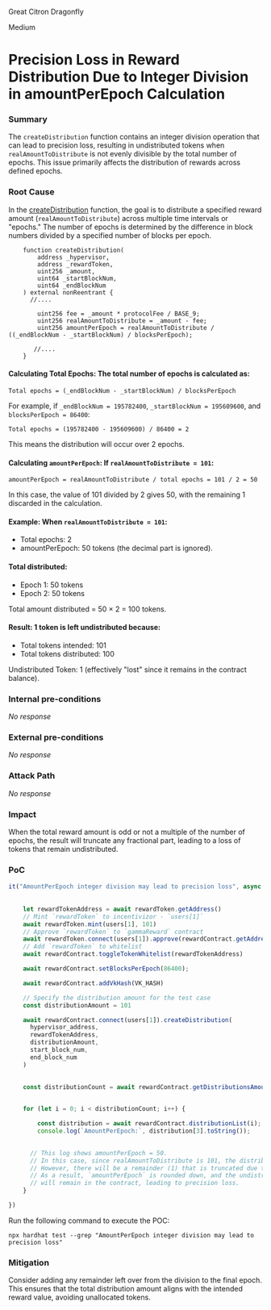 Great Citron Dragonfly

Medium

# Precision Loss in Reward Distribution Due to Integer Division in amountPerEpoch Calculation

### Summary

The `createDistribution` function contains an integer division operation that can lead to precision loss, resulting in undistributed tokens when `realAmountToDistribute` is not evenly divisible by the total number of epochs. This issue primarily affects the distribution of rewards across defined epochs.

### Root Cause

In the [createDistribution](https://github.com/sherlock-audit/2024-10-gamma-rewarder/blob/475f7fbd0f7c2717ed585a67632e9a675b51c306/GammaRewarder/contracts/GammaRewarder.sol#L127) function, the goal is to distribute a specified reward amount (`realAmountToDistribute`) across multiple time intervals or "epochs." The number of epochs is determined by the difference in block numbers divided by a specified number of blocks per epoch.

```solidity
    function createDistribution(
        address _hypervisor, 
        address _rewardToken, 
        uint256 _amount, 
        uint64 _startBlockNum, 
        uint64 _endBlockNum
    ) external nonReentrant {
      //....
     
        uint256 fee = _amount * protocolFee / BASE_9;
        uint256 realAmountToDistribute = _amount - fee;
        uint256 amountPerEpoch = realAmountToDistribute / ((_endBlockNum - _startBlockNum) / blocksPerEpoch);

       //....
    }
```
#### Calculating Total Epochs: The total number of epochs is calculated as: 
```solidity
Total epochs = (_endBlockNum - _startBlockNum) / blocksPerEpoch
```

For example, if `_endBlockNum = 195782400`, `_startBlockNum = 195609600`, and `blocksPerEpoch = 86400`:
```solidity
Total epochs = (195782400 - 195609600) / 86400 = 2

```

This means the distribution will occur over 2 epochs.


#### Calculating `amountPerEpoch`: If `realAmountToDistribute = 101`:

```solidity
amountPerEpoch = realAmountToDistribute / total epochs = 101 / 2 = 50

```

In this case, the value of 101 divided by 2 gives 50, with the remaining 1 discarded in the calculation.

#### Example: When `realAmountToDistribute = 101`:

- Total epochs: 2
- amountPerEpoch: 50 tokens (the decimal part is ignored).

#### Total distributed:
- Epoch 1: 50 tokens
- Epoch 2: 50 tokens

Total amount distributed = 50 × 2 = 100 tokens.

#### Result: 1 token is left undistributed because:
- Total tokens intended: 101
- Total tokens distributed: 100

Undistributed Token: 1 (effectively "lost" since it remains in the contract balance).


### Internal pre-conditions

_No response_

### External pre-conditions

_No response_

### Attack Path

_No response_

### Impact

When the total reward amount is odd or not a multiple of the number of epochs, the result will truncate any fractional part, leading to a loss of tokens that remain undistributed.

### PoC

```typescript
it("AmountPerEpoch integer division may lead to precision loss", async function() {
 
     
    let rewardTokenAddress = await rewardToken.getAddress()
    // Mint `rewardToken` to incentivizor - `users[1]`
    await rewardToken.mint(users[1], 101)
    // Approve `rewardToken` to `gammaReward` contract
    await rewardToken.connect(users[1]).approve(rewardContract.getAddress(), 101)
    // Add `rewardToken` to whitelist
    await rewardContract.toggleTokenWhitelist(rewardTokenAddress)

    await rewardContract.setBlocksPerEpoch(86400);

    await rewardContract.addVkHash(VK_HASH)

    // Specify the distribution amount for the test case
    const distributionAmount = 101

    await rewardContract.connect(users[1]).createDistribution(
      hypervisor_address,
      rewardTokenAddress,
      distributionAmount,
      start_block_num,
      end_block_num
    )

      
    const distributionCount = await rewardContract.getDistributionsAmount();

      
    for (let i = 0; i < distributionCount; i++) {

        const distribution = await rewardContract.distributionList(i);
        console.log(`AmountPerEpoch:`, distribution[3].toString());

        
      // This log shows amountPerEpoch = 50.
      // In this case, since realAmountToDistribute is 101, the distribution of rewards will be 50 in each of the 2 epochs.
      // However, there will be a remainder (1) that is truncated due to integer division.
      // As a result, `amountPerEpoch` is rounded down, and the undistributed token (1 in this case)
      // will remain in the contract, leading to precision loss.
    }

})
```
Run the following command to execute the POC:

`npx hardhat test --grep "AmountPerEpoch integer division may lead to precision loss"`

### Mitigation

Consider adding any remainder left over from the division to the final epoch. This ensures that the total distribution amount aligns with the intended reward value, avoiding unallocated tokens.